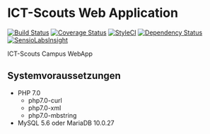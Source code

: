 # ICT-Scouts Web Application

[![Build Status](https://travis-ci.org/PReimers/ict-scouts.svg?branch=master)](https://travis-ci.org/PReimers/ict-scouts) [![Coverage Status](https://coveralls.io/repos/github/PReimers/ict-scouts/badge.svg?branch=master)](https://coveralls.io/github/PReimers/ict-scouts?branch=master) [![StyleCI](https://styleci.io/repos/74136676/shield?branch=master)](https://styleci.io/repos/74136676) [![Dependency Status](https://www.versioneye.com/user/projects/58333d30eaa74b002c69e8ba/badge.svg?style=flat-square)](https://www.versioneye.com/user/projects/58333d30eaa74b002c69e8ba) [![SensioLabsInsight](https://insight.sensiolabs.com/projects/83636cb1-9998-402c-bb9b-7f8b215b1bfd/mini.png)](https://insight.sensiolabs.com/projects/83636cb1-9998-402c-bb9b-7f8b215b1bfd) 

ICT-Scouts Campus WebApp

## Systemvoraussetzungen

* PHP 7.0
  * php7.0-curl
  * php7.0-xml
  * php7.0-mbstring
* MySQL 5.6 oder MariaDB 10.0.27

